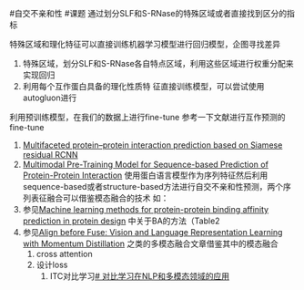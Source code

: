 #自交不亲和性 #课题
通过划分SLF和S-RNase的特殊区域或者直接找到区分的指标

特殊区域和理化特征可以直接训练机器学习模型进行回归模型，企图寻找差异
1. 特殊区域，划分SLF和S-RNase各自特点区域，利用这些区域进行权重分配来实现回归
2. 利用每个互作蛋白具备的理化性质特 征直接训练模型，可以尝试使用autogluon进行

利用预训练模型，在我们的数据上进行fine-tune
参考一下文献进行互作预测的fine-tune
1. [Multifaceted protein–protein interaction prediction based on Siamese residual RCNN](https://academic.oup.com/bioinformatics/article/35/14/i305/5529260)
2. [Multimodal Pre-Training Model for Sequence-based Prediction of Protein-Protein Interaction](https://proceedings.mlr.press/v165/xue22a.html)
使用蛋白语言模型作为序列特征然后利用sequence-based或者structure-based方法进行自交不亲和性预测，两个序列表征融合可以借鉴模态融合的技术
如：
1. 参见[Machine learning methods for protein-protein binding affinity prediction in protein design](https://www.frontiersin.org/articles/10.3389/fbinf.2022.1065703/full) 中关于BA的方法（Table2
2. 参见[Align before Fuse: Vision and Language Representation Learning with Momentum Distillation](https://arxiv.org/abs/2107.07651)  之类的多模态融合文章借鉴其中的模态融合
	1. cross attention
	2. 设计loss 
		1. ITC对比学习[# 对比学习在NLP和多模态领域的应用](https://zhuanlan.zhihu.com/p/471570185)